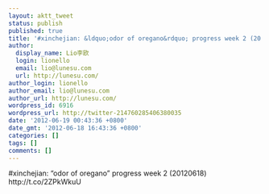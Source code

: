 ```yaml
---
layout: aktt_tweet
status: publish
published: true
title: '#xinchejian: &ldquo;odor of oregano&rdquo; progress week 2 (20...'
author:
  display_name: Lio李欧
  login: lionello
  email: lio@lunesu.com
  url: http://lunesu.com/
author_login: lionello
author_email: lio@lunesu.com
author_url: http://lunesu.com/
wordpress_id: 6916
wordpress_url: http://twitter-214760285406380035
date: '2012-06-19 00:43:36 +0800'
date_gmt: '2012-06-18 16:43:36 +0800'
categories: []
tags: []
comments: []
---
```

<p>#xinchejian: &ldquo;odor of oregano&rdquo; progress week 2 (20120618) http://t.co/2ZPkWkuU</p>
